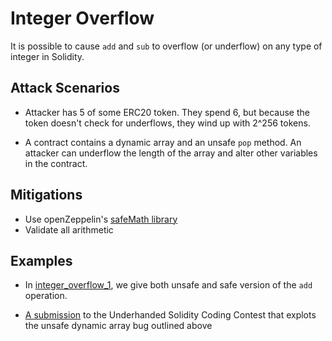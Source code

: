 # Integer Overflow

It is possible to cause `add` and `sub` to overflow (or underflow) on any type of integer in Solidity.  

## Attack Scenarios

- Attacker has 5 of some ERC20 token. They spend 6, but because the token doesn't check for underflows,
they wind up with 2^256 tokens.

- A contract contains a dynamic array and an unsafe `pop` method. An attacker can underflow the length of
the array and alter other variables in the contract.

## Mitigations

- Use openZeppelin's [safeMath library](https://github.com/OpenZeppelin/openzeppelin-solidity/blob/master/contracts/math/SafeMath.sol)
- Validate all arithmetic

## Examples

- In [integer_overflow_1](integer_overflow/interger_overflow_1.sol), we give both unsafe and safe version of
the `add` operation.

- [A submission](https://github.com/Arachnid/uscc/tree/master/submissions-2017/doughoyte) to the Underhanded Solidity Coding Contest that explots the unsafe dynamic array bug outlined above

